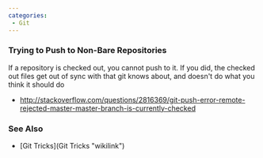 ```yaml
---
categories:
 - Git
---
```

### Trying to Push to Non-Bare Repositories

If a repository is checked out, you cannot push to it. If you did, the
checked out files get out of sync with that git knows about, and doesn't
do what you think it should do

-   <http://stackoverflow.com/questions/2816369/git-push-error-remote-rejected-master-master-branch-is-currently-checked>

### See Also

-   [Git Tricks](Git Tricks "wikilink")

